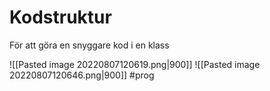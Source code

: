# Kodstruktur

För att göra en snyggare kod i en klass

![[Pasted image 20220807120619.png|900]]
![[Pasted image 20220807120646.png|900]]
#prog 